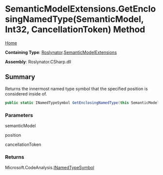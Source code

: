 # SemanticModelExtensions\.GetEnclosingNamedType\(SemanticModel, Int32, CancellationToken\) Method

[Home](../../../README.md)

**Containing Type**: [Roslynator](../../README.md)\.[SemanticModelExtensions](../README.md)

**Assembly**: Roslynator\.CSharp\.dll

## Summary

Returns the innermost named type symbol that the specified position is considered inside of\.

```csharp
public static INamedTypeSymbol GetEnclosingNamedType(this SemanticModel semanticModel, int position, CancellationToken cancellationToken = default(CancellationToken))
```

### Parameters

semanticModel



position



cancellationToken



### Returns

Microsoft\.CodeAnalysis\.[INamedTypeSymbol](https://docs.microsoft.com/en-us/dotnet/api/microsoft.codeanalysis.inamedtypesymbol)

